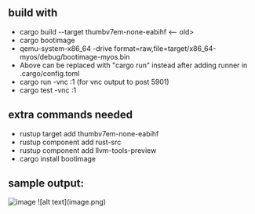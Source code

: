 ## build with
- cargo build --target thumbv7em-none-eabihf <-- old>
- cargo bootimage
- qemu-system-x86_64 -drive format=raw,file=target/x86_64-myos/debug/bootimage-myos.bin
- Above can be replaced with "cargo run" instead after adding runner in .cargo/config.toml
- cargo run -vnc :1 (for vnc output to post 5901)
- cargo test -vnc :1

## extra commands needed
- rustup target add thumbv7em-none-eabihf
- rustup component add rust-src
- rustup component add llvm-tools-preview
- cargo install bootimage

## sample output:
<img width="1129" height="790" alt="image" src="https://github.com/user-attachments/assets/9d9840a4-755f-4206-8445-5490e5d2ac1d" />
![alt text](image.png)